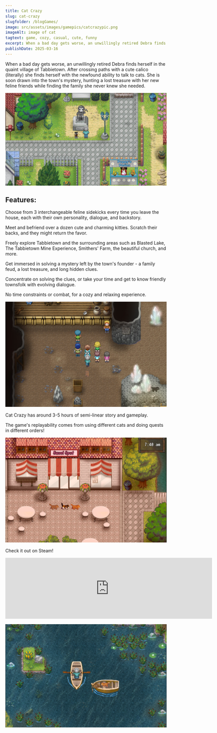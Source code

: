 ```yaml
---
title: Cat Crazy
slug: cat-crazy
slugfolder: /blogGames/
image: src/assets/images/gamepics/catcrazypic.png
imageAlt: image of cat
tagtext: game, cozy, casual, cute, funny
excerpt: When a bad day gets worse, an unwillingly retired Debra finds herself in the quaint village of Tabbietown- with the newfound ability to talk to cats.
publishDate: 2025-03-16
---
```

When a bad day gets worse, an unwillingly retired Debra finds herself in the quaint village of Tabbietown.  After crossing paths with a cute calico (literally) she finds herself with the newfound ability to talk to cats. She is soon drawn into the town's mystery, hunting a lost treasure with her new feline friends while finding the family she never knew she needed.

![statue in town](src/assets/images/gamepics/statue.jpg)

## Features:
Choose from 3 interchangeable feline sidekicks every time you leave the house, each with their own personality, dialogue, and backstory.

Meet and befriend over a dozen cute and charming kitties.  Scratch their backs, and they might return the favor.

Freely explore Tabbietown and the surrounding areas such as Blasted Lake, The Tabbietown Mine Experience, Smithers' Farm, the beautiful church, and more.

Get immersed in solving a mystery left by the town's founder - a family feud, a lost treasure, and long hidden clues.

Concentrate on solving the clues, or take your time and get to know friendly townsfolk with evolving dialogue.

No time constraints or combat, for a cozy and relaxing experience.

![tour in cavern](src/assets/images/gamepics/cave.jpg)

Cat Crazy has around 3-5 hours of semi-linear story and gameplay.

The game's replayability comes from using different cats and doing quests in different orders!

![3 cats](src/assets/images/gamepics/cats.jpg)

Check it out on Steam!

<iframe src="https://store.steampowered.com/widget/3578310/" frameborder="0" width="646" height="190"></iframe>

![boat on lake](src/assets/images/gamepics/boat.jpg)
